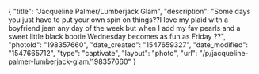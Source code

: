 {
    "title": "Jacqueline Palmer\/Lumberjack Glam",
    "description": "Some days you just have to put your own spin on things??I love my plaid with a boyfriend jean any day of the week but when I add my fav pearls and a sweet little black bootie Wednesday becomes as fun as Friday ??",
    "photoId": "198357660",
    "date_created": "1547659327",
    "date_modified": "1547665712",
    "type": "captivate",
    "layout": "photo",
    "url": "\/p\/jacqueline-palmer-lumberjack-glam\/198357660"
}